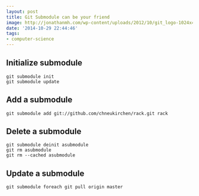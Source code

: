 ```yaml
---
layout: post
title: Git Submodule can be your friend
image: http://jonathanmh.com/wp-content/uploads/2012/10/git_logo-1024x480.png
date: '2014-10-29 22:44:46'
tags:
- computer-science
---
```


## Initialize submodule

```
git submodule init
git submodule update
```

## Add a submodule

```
git submodule add git://github.com/chneukirchen/rack.git rack  
```

## Delete a submodule

```
git submodule deinit asubmodule  
git rm asubmodule  
git rm --cached asubmodule  
```

## Update a submodule

```
git submodule foreach git pull origin master  
```